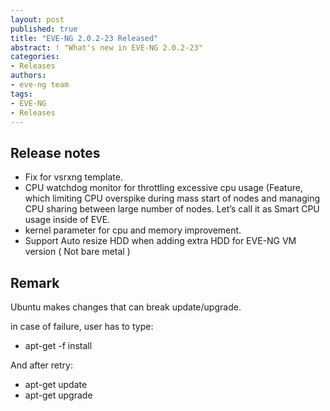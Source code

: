 ```yaml
---
layout: post
published: true
title: "EVE-NG 2.0.2-23 Released"
abstract: ! "What's new in EVE-NG 2.0.2-23"
categories:
- Releases
authors:
- eve-ng team
tags:
- EVE-NG
- Releases
---
```


## Release notes

* Fix for vsrxng template.
* CPU watchdog monitor for throttling excessive cpu usage (Feature, which limiting CPU overspike during mass start of nodes and managing CPU sharing between large number of nodes. Let’s call it as Smart CPU usage inside of EVE.
* kernel parameter for cpu and memory improvement.
* Support Auto resize HDD when adding extra HDD for EVE-NG VM version ( Not bare metal )

## Remark

Ubuntu makes changes that can break update/upgrade.

in case of failure, user has to type:

* apt-get -f install

And after retry:

* apt-get update
* apt-get upgrade
